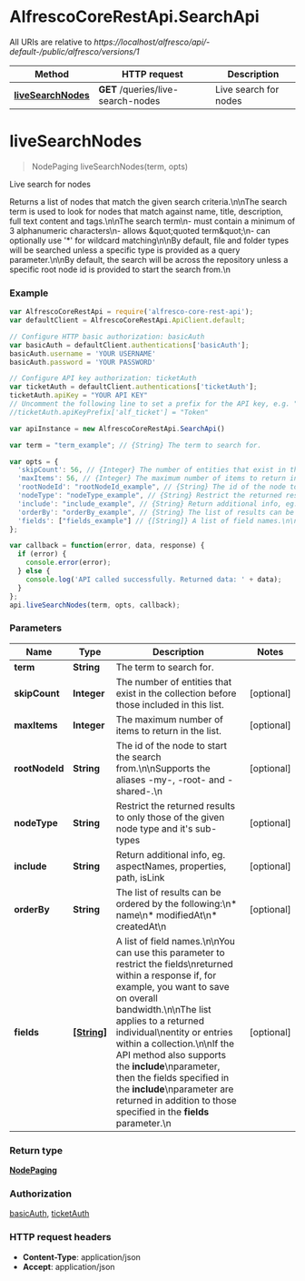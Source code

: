 # AlfrescoCoreRestApi.SearchApi

All URIs are relative to *https://localhost/alfresco/api/-default-/public/alfresco/versions/1*

Method | HTTP request | Description
------------- | ------------- | -------------
[**liveSearchNodes**](SearchApi.md#liveSearchNodes) | **GET** /queries/live-search-nodes | Live search for nodes


<a name="liveSearchNodes"></a>
# **liveSearchNodes**
> NodePaging liveSearchNodes(term, opts)

Live search for nodes

Returns a list of nodes that match the given search criteria.\n\nThe search term is used to look for nodes that match against name, title, description, full text content and tags.\n\nThe search term\n- must contain a minimum of 3 alphanumeric characters\n- allows \&quot;quoted term\&quot;\n- can optionally use &#39;*&#39; for wildcard matching\n\nBy default, file and folder types will be searched unless a specific type is provided as a query parameter.\n\nBy default, the search will be across the repository unless a specific root node id is provided to start the search from.\n

### Example
```javascript
var AlfrescoCoreRestApi = require('alfresco-core-rest-api');
var defaultClient = AlfrescoCoreRestApi.ApiClient.default;

// Configure HTTP basic authorization: basicAuth
var basicAuth = defaultClient.authentications['basicAuth'];
basicAuth.username = 'YOUR USERNAME'
basicAuth.password = 'YOUR PASSWORD'

// Configure API key authorization: ticketAuth
var ticketAuth = defaultClient.authentications['ticketAuth'];
ticketAuth.apiKey = "YOUR API KEY"
// Uncomment the following line to set a prefix for the API key, e.g. "Token" (defaults to null)
//ticketAuth.apiKeyPrefix['alf_ticket'] = "Token"

var apiInstance = new AlfrescoCoreRestApi.SearchApi()

var term = "term_example"; // {String} The term to search for.

var opts = { 
  'skipCount': 56, // {Integer} The number of entities that exist in the collection before those included in this list.
  'maxItems': 56, // {Integer} The maximum number of items to return in the list.
  'rootNodeId': "rootNodeId_example", // {String} The id of the node to start the search from.\n\nSupports the aliases -my-, -root- and -shared-.\n
  'nodeType': "nodeType_example", // {String} Restrict the returned results to only those of the given node type and it's sub-types
  'include': "include_example", // {String} Return additional info, eg. aspectNames, properties, path, isLink
  'orderBy': "orderBy_example", // {String} The list of results can be ordered by the following:\n* name\n* modifiedAt\n* createdAt\n
  'fields': ["fields_example"] // {[String]} A list of field names.\n\nYou can use this parameter to restrict the fields\nreturned within a response if, for example, you want to save on overall bandwidth.\n\nThe list applies to a returned individual\nentity or entries within a collection.\n\nIf the API method also supports the **include**\nparameter, then the fields specified in the **include**\nparameter are returned in addition to those specified in the **fields** parameter.\n
};

var callback = function(error, data, response) {
  if (error) {
    console.error(error);
  } else {
    console.log('API called successfully. Returned data: ' + data);
  }
};
api.liveSearchNodes(term, opts, callback);
```

### Parameters

Name | Type | Description  | Notes
------------- | ------------- | ------------- | -------------
 **term** | **String**| The term to search for. | 
 **skipCount** | **Integer**| The number of entities that exist in the collection before those included in this list. | [optional] 
 **maxItems** | **Integer**| The maximum number of items to return in the list. | [optional] 
 **rootNodeId** | **String**| The id of the node to start the search from.\n\nSupports the aliases -my-, -root- and -shared-.\n | [optional] 
 **nodeType** | **String**| Restrict the returned results to only those of the given node type and it&#39;s sub-types | [optional] 
 **include** | **String**| Return additional info, eg. aspectNames, properties, path, isLink | [optional] 
 **orderBy** | **String**| The list of results can be ordered by the following:\n* name\n* modifiedAt\n* createdAt\n | [optional] 
 **fields** | [**[String]**](String.md)| A list of field names.\n\nYou can use this parameter to restrict the fields\nreturned within a response if, for example, you want to save on overall bandwidth.\n\nThe list applies to a returned individual\nentity or entries within a collection.\n\nIf the API method also supports the **include**\nparameter, then the fields specified in the **include**\nparameter are returned in addition to those specified in the **fields** parameter.\n | [optional] 

### Return type

[**NodePaging**](NodePaging.md)

### Authorization

[basicAuth](../README.md#basicAuth), [ticketAuth](../README.md#ticketAuth)

### HTTP request headers

 - **Content-Type**: application/json
 - **Accept**: application/json

